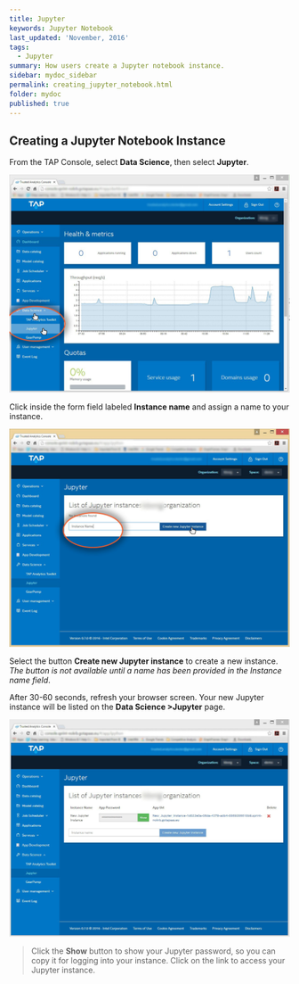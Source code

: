 ```yaml
---
title: Jupyter
keywords: Jupyter Notebook
last_updated: 'November, 2016'
tags:
  - Jupyter
summary: How users create a Jupyter notebook instance. 
sidebar: mydoc_sidebar
permalink: creating_jupyter_notebook.html
folder: mydoc
published: true
---
```


## Creating a Jupyter Notebook Instance

From the TAP Console, select **Data Science**, then select **Jupyter**.

![Creating a Jupyter Instance Step 1](/images/Create_Jupyter_Inst_v7_STEP1.jpg)
 
Click inside the form field labeled **Instance name** and assign a name to your instance. 

![Creating a Jupyter Instance Step 2](/images/Create_Jupyter_Inst_v7_STEP2.jpg)
 
Select the button **Create new Jupyter instance** to create a new instance.  *The button is not available until a name has been provided in the  Instance name field*.

After 30-60 seconds, refresh your browser screen. Your new Jupyter instance will be listed on the **Data Science >Jupyter** page.

![Creating a Jupyter Instance Step 3](/images/Create_Jupyter_Inst_v7_STEP3.jpg)

>Click the **Show** button to show your Jupyter password, so you can copy it for logging into your instance. Click on the link to access your Jupyter instance.

